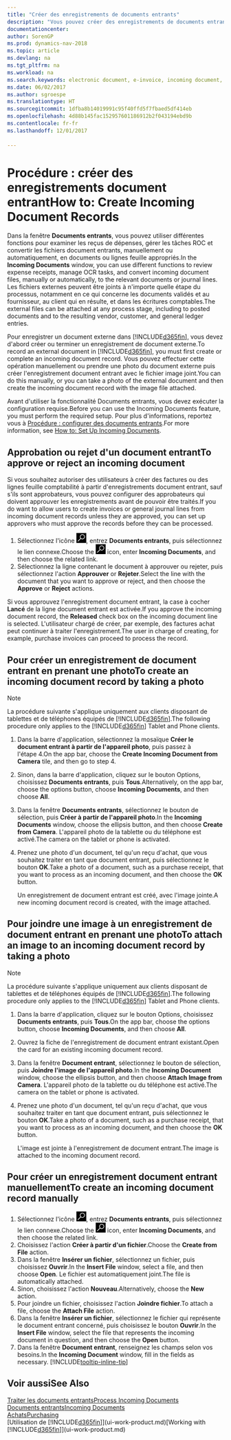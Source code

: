 ```yaml
---
title: "Créer des enregistrements de documents entrants"
description: "Vous pouvez créer des enregistrements de documents entrants, tels que des factures électroniques, et gérer des tâches OCR, du commerce électronique, et de l'échange de documents."
documentationcenter: 
author: SorenGP
ms.prod: dynamics-nav-2018
ms.topic: article
ms.devlang: na
ms.tgt_pltfrm: na
ms.workload: na
ms.search.keywords: electronic document, e-invoice, incoming document, OCR, ecommerce, document exchange, import invoice
ms.date: 06/02/2017
ms.author: sgroespe
ms.translationtype: HT
ms.sourcegitcommit: 1dfba8b14019991c95f40ffd5f7fbaed5df414eb
ms.openlocfilehash: 4d88b145fac152957601186912b2f043194ebd9b
ms.contentlocale: fr-fr
ms.lasthandoff: 12/01/2017

---
```

# <a name="how-to-create-incoming-document-records"></a><span data-ttu-id="e2d3a-103">Procédure : créer des enregistrements document entrant</span><span class="sxs-lookup"><span data-stu-id="e2d3a-103">How to: Create Incoming Document Records</span></span>
<span data-ttu-id="e2d3a-104">Dans la fenêtre **Documents entrants**, vous pouvez utiliser différentes fonctions pour examiner les reçus de dépenses, gérer les tâches ROC et convertir les fichiers document entrants, manuellement ou automatiquement, en documents ou lignes feuille appropriés.</span><span class="sxs-lookup"><span data-stu-id="e2d3a-104">In the **Incoming Documents** window, you can use different functions to review expense receipts, manage OCR tasks, and convert incoming document files, manually or automatically, to the relevant documents or journal lines.</span></span> <span data-ttu-id="e2d3a-105">Les fichiers externes peuvent être joints à n'importe quelle étape du processus, notamment en ce qui concerne les documents validés et au fournisseur, au client qui en résulte, et dans les écritures comptables.</span><span class="sxs-lookup"><span data-stu-id="e2d3a-105">The external files can be attached at any process stage, including to posted documents and to the resulting vendor, customer, and general ledger entries.</span></span>

<span data-ttu-id="e2d3a-106">Pour enregistrer un document externe dans [!INCLUDE[d365fin](includes/d365fin_md.md)], vous devez d'abord créer ou terminer un enregistrement de document externe.</span><span class="sxs-lookup"><span data-stu-id="e2d3a-106">To record an external document in [!INCLUDE[d365fin](includes/d365fin_md.md)], you must first create or complete an incoming document record.</span></span> <span data-ttu-id="e2d3a-107">Vous pouvez effectuer cette opération manuellement ou prendre une photo du document externe puis créer l'enregistrement document entrant avec le fichier image joint.</span><span class="sxs-lookup"><span data-stu-id="e2d3a-107">You can do this manually, or you can take a photo of the external document and then create the incoming document record with the image file attached.</span></span>

<span data-ttu-id="e2d3a-108">Avant d'utiliser la fonctionnalité Documents entrants, vous devez exécuter la configuration requise.</span><span class="sxs-lookup"><span data-stu-id="e2d3a-108">Before you can use the Incoming Documents feature, you must perform the required setup.</span></span> <span data-ttu-id="e2d3a-109">Pour plus d'informations, reportez vous à [Procédure : configurer des documents entrants](across-how-setup-income-documents.md).</span><span class="sxs-lookup"><span data-stu-id="e2d3a-109">For more information, see [How to: Set Up Incoming Documents](across-how-setup-income-documents.md).</span></span>

## <a name="to-approve-or-reject-an-incoming-document"></a><span data-ttu-id="e2d3a-110">Approbation ou rejet d'un document entrant</span><span class="sxs-lookup"><span data-stu-id="e2d3a-110">To approve or reject an incoming document</span></span>
<span data-ttu-id="e2d3a-111">Si vous souhaitez autoriser des utilisateurs à créer des factures ou des lignes feuille comptabilité à partir d'enregistrements document entrant, sauf s'ils sont approbateurs, vous pouvez configurer des approbateurs qui doivent approuver les enregistrements avant de pouvoir être traités.</span><span class="sxs-lookup"><span data-stu-id="e2d3a-111">If you do want to allow users to create invoices or general journal lines from incoming document records unless they are approved, you can set up approvers who must approve the records before they can be processed.</span></span>

1. <span data-ttu-id="e2d3a-112">Sélectionnez l'icône ![Page ou état pour la recherche](media/ui-search/search_small.png "Page ou état pour la recherche"), entrez **Documents entrants**, puis sélectionnez le lien connexe.</span><span class="sxs-lookup"><span data-stu-id="e2d3a-112">Choose the ![Search for Page or Report](media/ui-search/search_small.png "Search for Page or Report icon") icon, enter **Incoming Documents**, and then choose the related link.</span></span>
2. <span data-ttu-id="e2d3a-113">Sélectionnez la ligne contenant le document à approuver ou rejeter, puis sélectionnez l'action **Approuver** or **Rejeter**.</span><span class="sxs-lookup"><span data-stu-id="e2d3a-113">Select the line with the document that you want to approve or reject, and then choose the **Approve** or **Reject** actions.</span></span>

<span data-ttu-id="e2d3a-114">Si vous approuvez l'enregistrement document entrant, la case à cocher **Lancé** de la ligne document entrant est activée.</span><span class="sxs-lookup"><span data-stu-id="e2d3a-114">If you approve the incoming document record, the **Released** check box on the incoming document line is selected.</span></span> <span data-ttu-id="e2d3a-115">L'utilisateur chargé de créer, par exemple, des factures achat peut continuer à traiter l'enregistrement.</span><span class="sxs-lookup"><span data-stu-id="e2d3a-115">The user in charge of creating, for example, purchase invoices can proceed to process the record.</span></span>

## <a name="to-create-an-incoming-document-record-by-taking-a-photo"></a><span data-ttu-id="e2d3a-116">Pour créer un enregistrement de document entrant en prenant une photo</span><span class="sxs-lookup"><span data-stu-id="e2d3a-116">To create an incoming document record by taking a photo</span></span>
> [!NOTE]  
>   <span data-ttu-id="e2d3a-117">La procédure suivante s'applique uniquement aux clients disposant de tablettes et de téléphones équipés de [!INCLUDE[d365fin](includes/d365fin_md.md)].</span><span class="sxs-lookup"><span data-stu-id="e2d3a-117">The following procedure only applies to the [!INCLUDE[d365fin](includes/d365fin_md.md)] Tablet and Phone clients.</span></span>

1. <span data-ttu-id="e2d3a-118">Dans la barre d'application, sélectionnez la mosaïque **Créer le document entrant à partir de l'appareil photo**, puis passez à l'étape 4.</span><span class="sxs-lookup"><span data-stu-id="e2d3a-118">On the app bar, choose the **Create Incoming Document from Camera** tile, and then go to step 4.</span></span>
2. <span data-ttu-id="e2d3a-119">Sinon, dans la barre d'application, cliquez sur le bouton Options, choisissez **Documents entrants**, puis **Tous**.</span><span class="sxs-lookup"><span data-stu-id="e2d3a-119">Alternatively, on the app bar, choose the options button, choose **Incoming Documents**, and then choose **All**.</span></span>
3. <span data-ttu-id="e2d3a-120">Dans la fenêtre **Documents entrants**, sélectionnez le bouton de sélection, puis **Créer à partir de l'appareil photo**.</span><span class="sxs-lookup"><span data-stu-id="e2d3a-120">In the **Incoming Documents** window, choose the ellipsis button, and then choose **Create from Camera**.</span></span> <span data-ttu-id="e2d3a-121">L'appareil photo de la tablette ou du téléphone est activé.</span><span class="sxs-lookup"><span data-stu-id="e2d3a-121">The camera on the tablet or phone is activated.</span></span>
4. <span data-ttu-id="e2d3a-122">Prenez une photo d'un document, tel qu'un reçu d'achat, que vous souhaitez traiter en tant que document entrant, puis sélectionnez le bouton **OK**.</span><span class="sxs-lookup"><span data-stu-id="e2d3a-122">Take a photo of a document, such as a purchase receipt, that you want to process as an incoming document, and then choose the **OK** button.</span></span>

    <span data-ttu-id="e2d3a-123">Un enregistrement de document entrant est créé, avec l'image jointe.</span><span class="sxs-lookup"><span data-stu-id="e2d3a-123">A new incoming document record is created, with the image attached.</span></span>

## <a name="to-attach-an-image-to-an-incoming-document-record-by-taking-a-photo"></a><span data-ttu-id="e2d3a-124">Pour joindre une image à un enregistrement de document entrant en prenant une photo</span><span class="sxs-lookup"><span data-stu-id="e2d3a-124">To attach an image to an incoming document record by taking a photo</span></span>
> [!NOTE]  
>   <span data-ttu-id="e2d3a-125">La procédure suivante s'applique uniquement aux clients disposant de tablettes et de téléphones équipés de [!INCLUDE[d365fin](includes/d365fin_md.md)].</span><span class="sxs-lookup"><span data-stu-id="e2d3a-125">The following procedure only applies to the [!INCLUDE[d365fin](includes/d365fin_md.md)] Tablet and Phone clients.</span></span>

1. <span data-ttu-id="e2d3a-126">Dans la barre d'application, cliquez sur le bouton Options, choisissez **Documents entrants**, puis **Tous**.</span><span class="sxs-lookup"><span data-stu-id="e2d3a-126">On the app bar, choose the options button, choose **Incoming Documents**, and then choose **All**.</span></span>
2. <span data-ttu-id="e2d3a-127">Ouvrez la fiche de l'enregistrement de document entrant existant.</span><span class="sxs-lookup"><span data-stu-id="e2d3a-127">Open the card for an existing incoming document record.</span></span>
3. <span data-ttu-id="e2d3a-128">Dans la fenêtre **Document entrant**, sélectionnez le bouton de sélection, puis **Joindre l'image de l'appareil photo**.</span><span class="sxs-lookup"><span data-stu-id="e2d3a-128">In the **Incoming Document** window, choose the ellipsis button, and then choose **Attach Image from Camera**.</span></span> <span data-ttu-id="e2d3a-129">L'appareil photo de la tablette ou du téléphone est activé.</span><span class="sxs-lookup"><span data-stu-id="e2d3a-129">The camera on the tablet or phone is activated.</span></span>
4. <span data-ttu-id="e2d3a-130">Prenez une photo d'un document, tel qu'un reçu d'achat, que vous souhaitez traiter en tant que document entrant, puis sélectionnez le bouton **OK**.</span><span class="sxs-lookup"><span data-stu-id="e2d3a-130">Take a photo of a document, such as a purchase receipt, that you want to process as an incoming document, and then choose the **OK** button.</span></span>

    <span data-ttu-id="e2d3a-131">L'image est jointe à l'enregistrement de document entrant.</span><span class="sxs-lookup"><span data-stu-id="e2d3a-131">The image is attached to the incoming document record.</span></span>

## <a name="to-create-an-incoming-document-record-manually"></a><span data-ttu-id="e2d3a-132">Pour créer un enregistrement document entrant manuellement</span><span class="sxs-lookup"><span data-stu-id="e2d3a-132">To create an incoming document record manually</span></span>
1. <span data-ttu-id="e2d3a-133">Sélectionnez l'icône ![Page ou état pour la recherche](media/ui-search/search_small.png "Page ou état pour la recherche"), entrez **Documents entrants**, puis sélectionnez le lien connexe.</span><span class="sxs-lookup"><span data-stu-id="e2d3a-133">Choose the ![Search for Page or Report](media/ui-search/search_small.png "Search for Page or Report icon") icon, enter **Incoming Documents**, and then choose the related link.</span></span>
2. <span data-ttu-id="e2d3a-134">Choisissez l'action **Créer à partir d'un fichier**.</span><span class="sxs-lookup"><span data-stu-id="e2d3a-134">Choose the **Create from File** action.</span></span>  
3. <span data-ttu-id="e2d3a-135">Dans la fenêtre **Insérer un fichier**, sélectionnez un fichier, puis choisissez **Ouvrir**.</span><span class="sxs-lookup"><span data-stu-id="e2d3a-135">In the **Insert File** window, select a file, and then choose **Open**.</span></span> <span data-ttu-id="e2d3a-136">Le fichier est automatiquement joint.</span><span class="sxs-lookup"><span data-stu-id="e2d3a-136">The file is automatically attached.</span></span>
4. <span data-ttu-id="e2d3a-137">Sinon, choisissez l'action **Nouveau**.</span><span class="sxs-lookup"><span data-stu-id="e2d3a-137">Alternatively, choose the **New** action.</span></span>
5. <span data-ttu-id="e2d3a-138">Pour joindre un fichier, choisissez l'action **Joindre fichier**.</span><span class="sxs-lookup"><span data-stu-id="e2d3a-138">To attach a file, choose the **Attach File** action.</span></span>
6. <span data-ttu-id="e2d3a-139">Dans la fenêtre **Insérer un fichier**, sélectionnez le fichier qui représente le document entrant concerné, puis choisissez le bouton **Ouvrir**.</span><span class="sxs-lookup"><span data-stu-id="e2d3a-139">In the **Insert File** window, select the file that represents the incoming document in question, and then choose the **Open** button.</span></span>
7. <span data-ttu-id="e2d3a-140">Dans la fenêtre **Document entrant**, renseignez les champs selon vos besoins.</span><span class="sxs-lookup"><span data-stu-id="e2d3a-140">In the **Incoming Document** window, fill in the fields as necessary.</span></span> [!INCLUDE[tooltip-inline-tip](includes/tooltip-inline-tip_md.md)]

## <a name="see-also"></a><span data-ttu-id="e2d3a-141">Voir aussi</span><span class="sxs-lookup"><span data-stu-id="e2d3a-141">See Also</span></span>
[<span data-ttu-id="e2d3a-142">Traiter les documents entrants</span><span class="sxs-lookup"><span data-stu-id="e2d3a-142">Process Incoming Documents</span></span>](across-process-income-documents.md)  
[<span data-ttu-id="e2d3a-143">Documents entrants</span><span class="sxs-lookup"><span data-stu-id="e2d3a-143">Incoming Documents</span></span>](across-income-documents.md)  
[<span data-ttu-id="e2d3a-144">Achats</span><span class="sxs-lookup"><span data-stu-id="e2d3a-144">Purchasing</span></span>](purchasing-manage-purchasing.md)  
<span data-ttu-id="e2d3a-145">[Utilisation de [!INCLUDE[d365fin](includes/d365fin_md.md)]](ui-work-product.md)</span><span class="sxs-lookup"><span data-stu-id="e2d3a-145">[Working with [!INCLUDE[d365fin](includes/d365fin_md.md)]](ui-work-product.md)</span></span>

